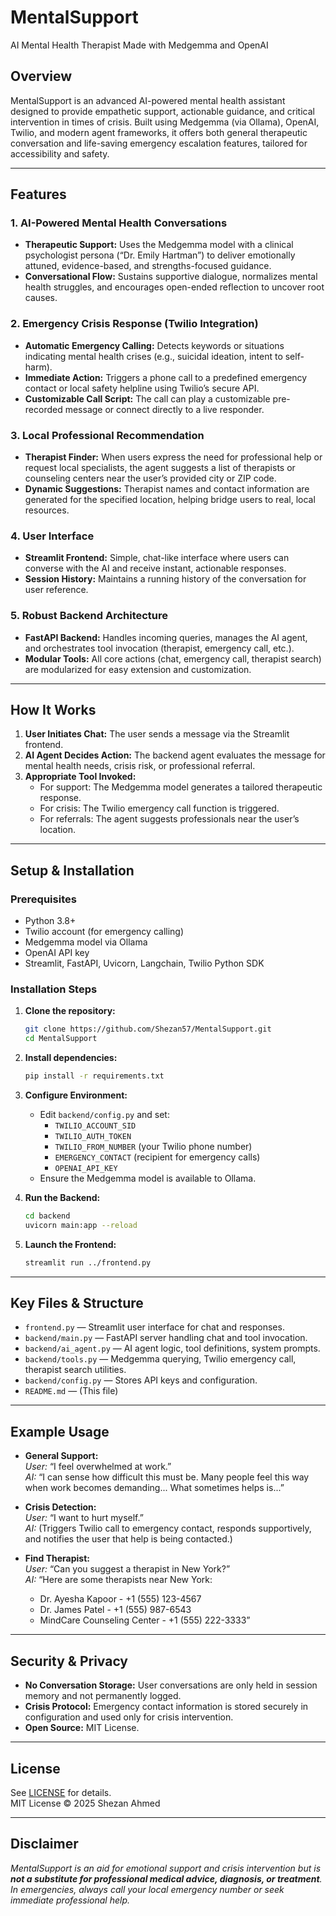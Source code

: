 # MentalSupport

AI Mental Health Therapist Made with Medgemma and OpenAI

## Overview

MentalSupport is an advanced AI-powered mental health assistant designed to provide empathetic support, actionable guidance, and critical intervention in times of crisis. Built using Medgemma (via Ollama), OpenAI, Twilio, and modern agent frameworks, it offers both general therapeutic conversation and life-saving emergency escalation features, tailored for accessibility and safety.

---

## Features

### 1. AI-Powered Mental Health Conversations
- **Therapeutic Support:** Uses the Medgemma model with a clinical psychologist persona (“Dr. Emily Hartman”) to deliver emotionally attuned, evidence-based, and strengths-focused guidance.
- **Conversational Flow:** Sustains supportive dialogue, normalizes mental health struggles, and encourages open-ended reflection to uncover root causes.

### 2. Emergency Crisis Response (Twilio Integration)
- **Automatic Emergency Calling:** Detects keywords or situations indicating mental health crises (e.g., suicidal ideation, intent to self-harm).
- **Immediate Action:** Triggers a phone call to a predefined emergency contact or local safety helpline using Twilio’s secure API.
- **Customizable Call Script:** The call can play a customizable pre-recorded message or connect directly to a live responder.

### 3. Local Professional Recommendation
- **Therapist Finder:** When users express the need for professional help or request local specialists, the agent suggests a list of therapists or counseling centers near the user’s provided city or ZIP code.
- **Dynamic Suggestions:** Therapist names and contact information are generated for the specified location, helping bridge users to real, local resources.

### 4. User Interface
- **Streamlit Frontend:** Simple, chat-like interface where users can converse with the AI and receive instant, actionable responses.
- **Session History:** Maintains a running history of the conversation for user reference.

### 5. Robust Backend Architecture
- **FastAPI Backend:** Handles incoming queries, manages the AI agent, and orchestrates tool invocation (therapist, emergency call, etc.).
- **Modular Tools:** All core actions (chat, emergency call, therapist search) are modularized for easy extension and customization.

---

## How It Works

1. **User Initiates Chat:** The user sends a message via the Streamlit frontend.
2. **AI Agent Decides Action:** The backend agent evaluates the message for mental health needs, crisis risk, or professional referral.
3. **Appropriate Tool Invoked:**
   - For support: The Medgemma model generates a tailored therapeutic response.
   - For crisis: The Twilio emergency call function is triggered.
   - For referrals: The agent suggests professionals near the user’s location.

---

## Setup & Installation

### Prerequisites

- Python 3.8+
- Twilio account (for emergency calling)
- Medgemma model via Ollama
- OpenAI API key
- Streamlit, FastAPI, Uvicorn, Langchain, Twilio Python SDK

### Installation Steps

1. **Clone the repository:**
   ```bash
   git clone https://github.com/Shezan57/MentalSupport.git
   cd MentalSupport
   ```

2. **Install dependencies:**
   ```bash
   pip install -r requirements.txt
   ```

3. **Configure Environment:**
   - Edit `backend/config.py` and set:
     - `TWILIO_ACCOUNT_SID`
     - `TWILIO_AUTH_TOKEN`
     - `TWILIO_FROM_NUMBER` (your Twilio phone number)
     - `EMERGENCY_CONTACT` (recipient for emergency calls)
     - `OPENAI_API_KEY`
   - Ensure the Medgemma model is available to Ollama.

4. **Run the Backend:**
   ```bash
   cd backend
   uvicorn main:app --reload
   ```

5. **Launch the Frontend:**
   ```bash
   streamlit run ../frontend.py
   ```

---

## Key Files & Structure

- `frontend.py` — Streamlit user interface for chat and responses.
- `backend/main.py` — FastAPI server handling chat and tool invocation.
- `backend/ai_agent.py` — AI agent logic, tool definitions, system prompts.
- `backend/tools.py` — Medgemma querying, Twilio emergency call, therapist search utilities.
- `backend/config.py` — Stores API keys and configuration.
- `README.md` — (This file)

---

## Example Usage

- **General Support:**  
  _User:_ “I feel overwhelmed at work.”  
  _AI:_ “I can sense how difficult this must be. Many people feel this way when work becomes demanding... What sometimes helps is...”

- **Crisis Detection:**  
  _User:_ “I want to hurt myself.”  
  _AI:_ (Triggers Twilio call to emergency contact, responds supportively, and notifies the user that help is being contacted.)

- **Find Therapist:**  
  _User:_ “Can you suggest a therapist in New York?”  
  _AI:_ “Here are some therapists near New York:  
   - Dr. Ayesha Kapoor - +1 (555) 123-4567  
   - Dr. James Patel - +1 (555) 987-6543  
   - MindCare Counseling Center - +1 (555) 222-3333”

---

## Security & Privacy

- **No Conversation Storage:** User conversations are only held in session memory and not permanently logged.
- **Crisis Protocol:** Emergency contact information is stored securely in configuration and used only for crisis intervention.
- **Open Source:** MIT License.

---

## License

See [LICENSE](LICENSE) for details.  
MIT License © 2025 Shezan Ahmed

---

## Disclaimer

_MentalSupport is an aid for emotional support and crisis intervention but is **not a substitute for professional medical advice, diagnosis, or treatment**. In emergencies, always call your local emergency number or seek immediate professional help._
